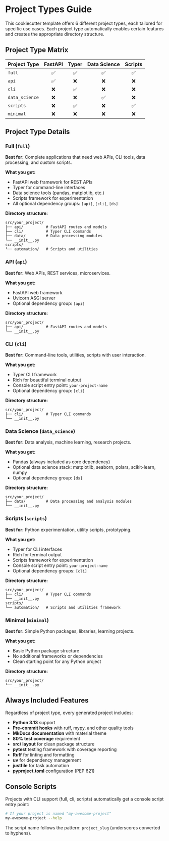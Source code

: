 # Project Types Guide

This cookiecutter template offers 6 different project types, each tailored for specific use cases. Each project type automatically enables certain features and creates the appropriate directory structure.

## Project Type Matrix

| Project Type | FastAPI | Typer | Data Science | Scripts |
|--------------|:-------:|:-----:|:------------:|:-------:|
| `full`       |    ✅    |   ✅   |      ✅       |    ✅    |
| `api`        |    ✅    |   ❌   |      ❌       |    ❌    |
| `cli`        |    ❌    |   ✅   |      ❌       |    ❌    |
| `data_science`|   ❌    |   ❌   |      ✅       |    ❌    |
| `scripts`    |    ❌    |   ✅   |      ❌       |    ✅    |
| `minimal`    |    ❌    |   ❌   |      ❌       |    ❌    |

## Project Type Details

### Full (`full`)
**Best for:** Complete applications that need web APIs, CLI tools, data processing, and custom scripts.

**What you get:**
- FastAPI web framework for REST APIs
- Typer for command-line interfaces
- Data science tools (pandas, matplotlib, etc.)
- Scripts framework for experimentation
- All optional dependency groups: `[api]`, `[cli]`, `[ds]`

**Directory structure:**
```
src/your_project/
├── api/          # FastAPI routes and models
├── cli/          # Typer CLI commands
├── data/         # Data processing modules
└── __init__.py
scripts/
└── automation/   # Scripts and utilities
```

### API (`api`)
**Best for:** Web APIs, REST services, microservices.

**What you get:**
- FastAPI web framework
- Uvicorn ASGI server
- Optional dependency group: `[api]`

**Directory structure:**
```
src/your_project/
├── api/          # FastAPI routes and models
└── __init__.py
```

### CLI (`cli`)
**Best for:** Command-line tools, utilities, scripts with user interaction.

**What you get:**
- Typer CLI framework
- Rich for beautiful terminal output
- Console script entry point: `your-project-name`
- Optional dependency group: `[cli]`

**Directory structure:**
```
src/your_project/
├── cli/          # Typer CLI commands
└── __init__.py
```

### Data Science (`data_science`)
**Best for:** Data analysis, machine learning, research projects.

**What you get:**
- Pandas (always included as core dependency)
- Optional data science stack: matplotlib, seaborn, polars, scikit-learn, numpy
- Optional dependency group: `[ds]`

**Directory structure:**
```
src/your_project/
├── data/         # Data processing and analysis modules
└── __init__.py
```

### Scripts (`scripts`)
**Best for:** Python experimentation, utility scripts, prototyping.

**What you get:**
- Typer for CLI interfaces
- Rich for terminal output
- Scripts framework for experimentation
- Console script entry point: `your-project-name`
- Optional dependency groups: `[cli]`

**Directory structure:**
```
src/your_project/
├── cli/          # Typer CLI commands
└── __init__.py
scripts/
└── automation/   # Scripts and utilities framework
```

### Minimal (`minimal`)
**Best for:** Simple Python packages, libraries, learning projects.

**What you get:**
- Basic Python package structure
- No additional frameworks or dependencies
- Clean starting point for any Python project

**Directory structure:**
```
src/your_project/
└── __init__.py
```

## Always Included Features

Regardless of project type, every generated project includes:

- **Python 3.13** support
- **Pre-commit hooks** with ruff, mypy, and other quality tools
- **MkDocs documentation** with material theme
- **80% test coverage** requirement
- **src/ layout** for clean package structure
- **pytest** testing framework with coverage reporting
- **Ruff** for linting and formatting
- **uv** for dependency management
- **justfile** for task automation
- **pyproject.toml** configuration (PEP 621)

## Console Scripts

Projects with CLI support (full, cli, scripts) automatically get a console script entry point:

```bash
# If your project is named "my-awesome-project"
my-awesome-project --help
```

The script name follows the pattern: `project_slug` (underscores converted to hyphens).
